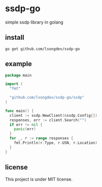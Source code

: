 # ssdp-go

simple ssdp library in golang

## install

```shell
go get github.com/lsongdev/ssdp-go
```

## example

```go
package main

import (
  "fmt"

  "github.com/lsongdev/ssdp-go/ssdp"
)

func main() {
  client := ssdp.NewClient(&ssdp.Config{})
  responses, err := client.Search("")
  if err != nil {
    panic(err)
  }
  for _, r := range responses {
    fmt.Println(r.Type, r.USN, r.Location)
  }
}
```

## license

This project is under MIT license.